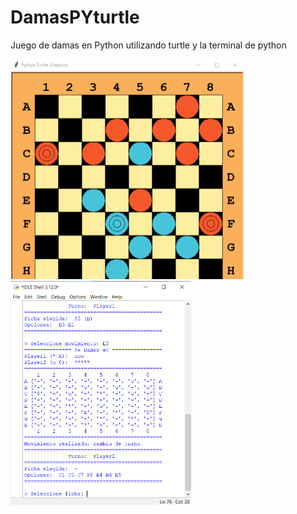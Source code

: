 # DamasPYturtle
Juego de damas en Python utilizando turtle y la terminal de python

<img src="./captura1.png" alt="Otra imagen" width="374" height="352.5">
<img src="./captura2.png" alt="Otra imagen" width="288.5" height="357.5">
